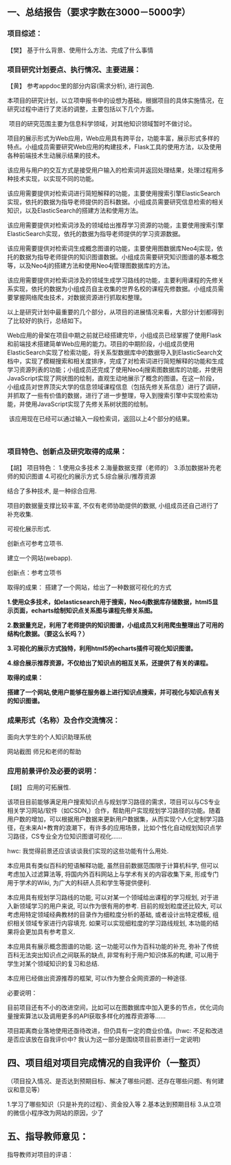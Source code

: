 ## 一、总结报告（要求字数在3000－5000字）

### 项目综述：

【樊】
基于什么背景、使用什么方法、完成了什么事情

### 项目研究计划要点、执行情况、主要进展：

【黄】
参考appdoc里的部分内容(需求分析), 进行润色. 

​		本项目的研究计划，以立项申报书中的设想为基础，根据项目的具体实施情况，在研究过程中进行了灵活的调整，主要包括以下几个方面。

​		项目的研究范围主要为信息科学领域，对其他知识领域暂时不做讨论。

​		项目的展示形式为Web应用，Web应用具有跨平台，功能丰富，展示形式多样的特点。小组成员需要研究Web应用的构建技术，Flask工具的使用方法，以及使用各种前端技术生动展示结果的技术。

​		该应用与用户的交互方式是接受用户输入的检索词并返回处理结果，处理过程用多种技术实现，以实现不同的功能。

​		该应用需要提供对检索词进行简短解释的功能，主要使用搜索引擎ElasticSearch实现，依托的数据为指导老师提供的百科数据。小组成员需要研究信息检索的相关知识，以及ElasticSearch的搭建方法和使用方法。

​		该应用需要提供对检索词涉及的领域给出推荐学习资源的功能，主要使用搜索引擎ElasticSearch实现，依托的数据为指导老师提供的学习资源数据。

​		该应用需要提供对检索词生成概念图谱的功能，主要使用图数据库Neo4j实现，依托的数据为指导老师提供的知识图谱数据。小组成员需要研究知识图谱的基本概念等，以及Neo4j的搭建方法和使用Neo4j管理图数据库的方法。

​		该应用需要提供对检索词涉及的领域生成学习路线的功能，主要利用课程的先修关系实现，依托的数据为小组成员自主收集的世界名校的课程先修数据。小组成员需要掌握网络爬虫技术，对数据资源进行抓取和整理。

​		以上是研究计划中最重要的几个部分，从项目的进展情况来看，大部分计划都得到了比较好的执行，总结如下。

​		Web应用的骨架在项目中期之前就已经搭建完毕，小组成员已经掌握了使用Flask和前端技术搭建简单Web应用的能力。项目的中期阶段，小组成员使用ElasticSearch实现了检索功能，将关系型数据库中的数据导入到ElasticSearch文档中，实现了模糊搜索和相关度排序，完成了对检索词进行简短解释的功能和生成学习资源列表的功能；小组成员还完成了使用Neo4j搜索图数据库的功能，并使用JavaScript实现了网状图的绘制，直观生动地展示了概念的图谱。在这一阶段，小组成员对世界顶尖大学的信息领域课程信息（包括先修关系信息）进行了调研，并抓取了一些有价值的数据，进行了进一步整理，导入到搜索引擎中实现检索功能，并使用JavaScript实现了先修关系树状图的绘制。

​		该应用现在已经可以通过输入一段检索词，返回以上4个部分的结果。

​		


### 项目特色、创新点及研究取得的成果：

【胡】
项目特色：
1.使用众多技术
2.海量数据支撑（老师的）
3.添加数据补充老师的知识图谱
4.可视化的展示方式
5.综合展示/推荐资源

结合了多种技术, 是一种综合应用.

项目的数据量支撑比较丰富, 不仅有老师协助提供的数据, 小组成员还自己进行了补充收集.

可视化展示形式.

创新点可参考立项书. 

建立一个网站(webapp).


创新点：参考立项书

取得的成果：
搭建了一个网站，给出了一种数据可视化的方式



**1.使用众多技术，如elasticsearch用于搜索，Neo4j数据库存储数据，html5显示页面，echarts绘制知识点关系图与课程先修关系图。**

**2.数据量充足，利用了老师提供的知识图谱，小组成员又利用爬虫整理出了可用的结构化数据。（要这么长吗？）**

**3.可视化的展示方式独特，利用html5的echarts插件可视化知识图谱。**

**4.综合展示推荐资源，不仅给出了知识点的相互关系，还提供了有关的课程。**

 

**取得的成果：**

**搭建了一个网站,使用户能够在服务器上进行知识点搜索，并可视化与知识点有关的知识图谱。**



### 成果形式（名称）及合作交流情况：

面向大学生的个人知识助理系统

网站截图
师兄和老师的帮助



### 应用前景评价及必要的说明：

【胡】
应用的可拓展性. 

该项目目前能够满足用户搜索知识点与规划学习路径的需求，项目可以与CS专业相关学习网站/软件（如CSDN,）合作，帮助用户实现规划学习路径的功能。随着用户数的增加，可以根据用户数据来更新用户数据集，从而实现个人化定制学习路径，在未来AI+教育的浪潮下，有许多的应用场景，比如个性化自动规划知识点学习路径，CS专业全方位知识图谱可视化……

hwc: 我觉得前景还应该谈谈我们实现的这些功能有什么用处.

本应用具有类似百科的短语解释功能, 虽然目前数据范围限于计算机科学, 但可以考虑加入过滤算法等, 将国内外百科网站上与学术有关的内容收集下来, 形成专门用于学术的Wiki, 为广大的科研人员和学生等提供便利. 

本应用具有规划学习路线的功能, 可以对某一个领域给出课程的学习规划, 对于进入新领域学习的用户来说, 可以作为很有用的参考. 目前的规划粒度还比较大, 可以考虑用特定领域经典教材的目录作为细粒度分析的基础, 或者设计出特定模板, 组织相关领域专家进行内容填充. 如果可以实现细粒度的学习路线规划, 本功能的结果将会更加具有参考意义.

本应用具有展示概念图谱的功能. 这一功能可以作为百科功能的补充, 弥补了传统百科无法突出知识点之间联系的缺点, 非常有利于用户知识体系的构建, 可以用于学生对某个领域知识的复习和总结. 

本应用已经做出资源推荐的框架, 可以作为整合全网资源的一种途径. 

必要说明：

目前项目还有不小的改进空间，比如可以在图数据库中加入更多的节点，优化词向量搜索算法以及调用更多的API获取多样化的推荐资源等……

项目距离商业落地使用还亟待改进，但仍具有一定的商业价值。(hwc: 不足和改进是否应该放在自我评价中? 我认为这一部分是围绕项目前景进行一定说明)



##  四、项目组对项目完成情况的自我评价（一整页）

（项目投入情况、是否达到预期目标、解决了哪些问题、还存在哪些问题、有何建议和意见等）

1.学习了哪些知识（只是补充的过程）、资金投入等
2.基本达到预期目标
3.从立项的微信小程序改为网站的原因，少了



## 五、指导教师意见：

指导教师对项目的评语：





